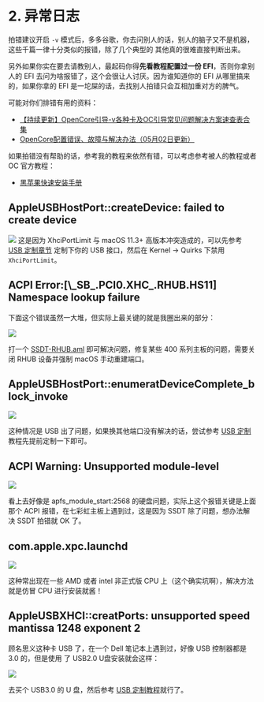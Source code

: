 # 2. 异常日志

拍错建议开启 `-v` 模式后，多多谷歌，你去问别人的话，别人的脑子又不是机器，这些千篇一律十分类似的报错，除了几个典型的 其他真的很难直接判断出来。

另外如果你实在要去请教别人，最起码你得**先看教程配置过一份 EFI**，否则你拿别人的 EFI 去问为啥报错了，这个会很让人讨厌。因为谁知道你的 EFI 从哪里搞来的，如果你拿的 EFI 是一坨屎的话，去找别人拍错只会互相加重对方的脾气。

可能对你们排错有用的资料：

- [【持续更新】OpenCore引导-v各种卡及OC引导常见问题解决方案速查表合集](http://imacos.top/2021/01/19/0154/)
- [OpenCore配置错误、故障与解决办法（05月02日更新）](https://shuiyunxc.github.io/2020/04/06/Faults/index/)

如果拍错没有帮助的话，参考我的教程来依然有错，可以考虑参考被人的教程或者 OC 官方教程：

- [黑苹果快速安装手册](https://www.yuque.com/hejianzhao/zgnsc5)

## AppleUSBHostPort::createDevice: failed to create device

![](https://image.3001.net/images/20220320/1647739675880.jpg) 这是因为 XhciPortLimit 与 macOS 11.3+ 高版本冲突造成的，可以先参考 [USB 定制章节](/6-实用姿势/6-1.html#reloaded) 定制下你的 USB 接口，然后在 Kernel -> Quirks 下禁用 `XhciPortLimit`。

## ACPI Error:[\\\_SB\_.PCI0.XHC\_.RHUB.HS11] Namespace lookup failure

下面这个错误虽然一大堆，但实际上最关键的就是我圈出来的部分：

![](https://image.3001.net/images/20220330/16486487907545.jpg) 

打一个 [SSDT-RHUB.aml](https://github.com/dortania/Getting-Started-With-ACPI/blob/master/extra-files/compiled/SSDT-RHUB.aml) 即可解决问题，修复某些 400 系列主板的问题，需要关闭 RHUB 设备并强制 macOS 手动重建端口。

## AppleUSBHostPort::enumeratDeviceComplete_block_invoke

![](https://image.3001.net/images/20220331/16487272072775.jpg)

这种情况是 USB 出了问题，如果换其他端口没有解决的话，尝试参考 [USB 定制](/6-实用姿势/6-1.html#reloaded) 教程先提前定制一下即可。

## ACPI Warning: Unsupported module-level  

![](https://image.3001.net/images/20220409/16494861313450.jpg)

看上去好像是 apfs_module_start:2568 的硬盘问题，实际上这个报错关键是上面那个 ACPI 报错，在七彩虹主板上遇到过，这是因为 SSDT 除了问题，想办法解决 SSDT 拍错就 OK 了。

## com.apple.xpc.launchd

![](https://image.3001.net/images/20220416/16501091812562.jpg)  

这种常出现在一些 AMD 或者 intel 非正式版  CPU 上（这个确实坑啊），解决方法就是仿冒 CPU 进行安装就酱！

## AppleUSBXHCI::creatPorts: unsupported speed mantissa 1248 exponent 2

顾名思义这种卡 USB 了，在一个 Dell 笔记本上遇到过，好像 USB 控制器都是 3.0 的，但是使用 了 USB2.0 U盘安装就会这样：

![](https://image.3001.net/images/20220501/16513781971208.jpg) 

去买个 USB3.0 的 U 盘，然后参考 [USB 定制教程](/6-实用姿势/6-1.html#reloaded)就行了。



